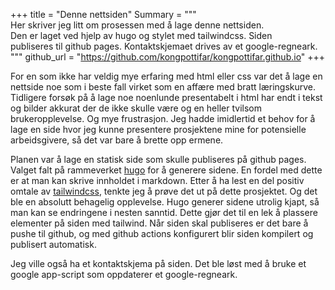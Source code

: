 +++
title =  "Denne nettsiden"
Summary = """\
    Her skriver jeg litt om prosessen med å lage denne nettsiden.\
    Den er laget ved hjelp av hugo og stylet med tailwindcss. Siden\
    publiseres til github pages. Kontaktskjemaet drives av et google-regneark.\
"""
github_url = "https://github.com/kongpottifar/kongpottifar.github.io"
+++

For en som ikke har veldig mye erfaring med html eller css var det å lage en
nettside noe som i beste fall virket som en affære med bratt læringskurve.
Tidligere forsøk på å lage noe noenlunde presentabelt i html har endt i tekst
og bilder akkurat der de ikke skulle være og en heller tvilsom
brukeropplevelse. Og mye frustrasjon. Jeg hadde imidlertid et behov for å lage
en side hvor jeg kunne presentere prosjektene mine for potensielle
arbeidsgivere, så det var bare å brette opp ermene.

Planen var å lage en statisk side som skulle publiseres på github pages. Valget
falt på rammeverket [hugo](https://gohugo.io) for å generere sidene. En fordel
med dette er at man kan  skrive innholdet i markdown. Etter å ha lest en del
positiv omtale av [tailwindcss](https://tailwindcss.com), tenkte jeg å prøve
det ut på dette prosjektet. Og det ble en absolutt behagelig opplevelse. Hugo
generer sidene utrolig kjapt, så man kan se endringene i nesten sanntid. Dette
gjør det til en lek å plassere elementer på siden med tailwind. Når siden skal
publiseres er det bare å pushe til github, og med github actions konfigurert
blir siden kompilert og publisert automatisk. 

Jeg ville også ha et kontaktskjema på siden. Det ble løst med å bruke et google app-script som oppdaterer et google-regneark.

